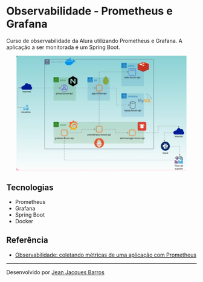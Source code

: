 # Observabilidade - Prometheus e Grafana

Curso de observabilidade da Alura utilizando Prometheus e Grafana. A aplicação a ser monitorada é um Spring Boot.

<div align="center"><img src="./files/arquitetura-curso.png" width="450px"/></div>

## Tecnologias

- Prometheus
- Grafana
- Spring Boot
- Docker

## Referência

- [Observabilidade: coletando métricas de uma aplicação com Prometheus](https://cursos.alura.com.br/course/observabilidade-prometheus)

---
Desenvolvido por [Jean Jacques Barros](https://github.com/jjeanjacques10)